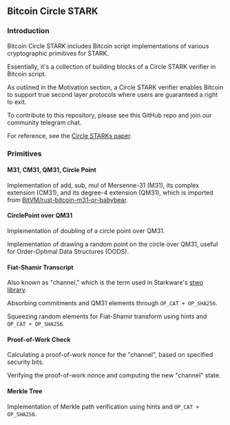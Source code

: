 
## Bitcoin Circle STARK 

### Introduction

Bitcoin Circle STARK includes Bitcoin script implementations of various cryptographic primitives for STARK.

Essentially, it's a collection of building blocks of a Circle STARK verifier in Bitcoin script. 

As outlined in the Motivation section, a Circle STARK verifier enables Bitcoin to support true second layer protocols where users are guaranteed a right to exit.  

To contribute to this repository, please see this GitHub repo and join our community telegram chat.

For reference, see the [Circle STARKs paper](https://eprint.iacr.org/2024/278.pdf).

### Primitives


#### M31, CM31, QM31, Circle Point

Implementation of add, sub, mul of Mersenne-31 (M31), its complex extension (CM31), and its degree-4 extension (QM31), which is imported from [BitVM/rust-bitcoin-m31-or-babybear](https://github.com/BitVM/rust-bitcoin-m31-or-babybear).


#### CirclePoint over QM31

Implementation of doubling of a circle point over QM31.

Implementation of drawing a random point on the circle over QM31, useful for Order-Optimal Data Structures (OODS).


#### Fiat-Shamir Transcript

Also known as "channel," which is the term used in Starkware's [stwo library](https://github.com/starkware-libs/stwo).

Absorbing commitments and QM31 elements through `OP_CAT + OP_SHA256`.

Squeezing random elements for Fiat-Shamir transform using hints and `OP_CAT + OP_SHA256`.


#### Proof-of-Work Check

Calculating a proof-of-work nonce for the "channel", based on specified security bits.

Verifying the proof-of-work nonce and computing the new "channel" state.


#### Merkle Tree

Implementation of Merkle path verification using hints and `OP_CAT + OP_SHA256`.
